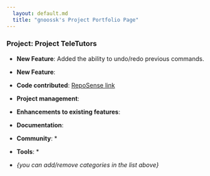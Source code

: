 ```yaml
---
  layout: default.md
  title: "gnoossk's Project Portfolio Page"
---
```


### Project: Project TeleTutors


* **New Feature**: Added the ability to undo/redo previous commands.

* **New Feature**:

* **Code contributed**: [RepoSense link]()

* **Project management**:

* **Enhancements to existing features**:


* **Documentation**:


* **Community**:
  *
* **Tools**:
  *

* _{you can add/remove categories in the list above}_
